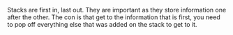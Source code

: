 Stacks are first in, last out. They are important as they store information one after
the other. The con is that get to the information that is first, you need to pop off
everything else that was added on the stack to get to it. 

